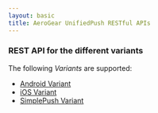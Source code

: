 ```yaml
---
layout: basic
title: AeroGear UnifiedPush RESTful APIs
---
```


### REST API for the different variants

The following _Variants_ are supported:

* [Android Variant](Android)
* [iOS Variant](iOS)
* [SimplePush Variant](SimplePush)
